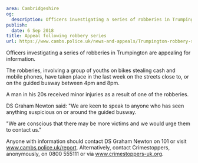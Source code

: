 ```yaml
area: Cambridgeshire
og:
  description: Officers investigating a series of robberies in Trumpington are appealing for information.
publish:
  date: 6 Sep 2018
title: Appeal following robbery series
url: https://www.cambs.police.uk/news-and-appeals/Trumpington-robbery-series
```

Officers investigating a series of robberies in Trumpington are appealing for information.

The robberies, involving a group of youths on bikes stealing cash and mobile phones, have taken place in the last week on the streets close to, or on the guided busway between 4pm and 8pm.

A man in his 20s received minor injuries as a result of one of the robberies.

DS Graham Newton said: "We are keen to speak to anyone who has seen anything suspicious on or around the guided busway.

"We are conscious that there may be more victims and we would urge them to contact us."

Anyone with information should contact DS Graham Newton on 101 or visit www.cambs.police.uk/report. Alternatively, contact Crimestoppers, anonymously, on 0800 555111 or via www.crimestoppers-uk.org.

